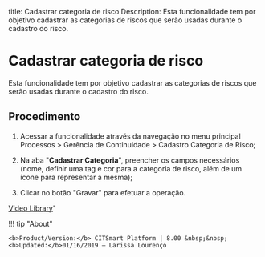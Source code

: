 title: Cadastrar categoria de risco
Description: Esta funcionalidade tem por objetivo cadastrar as categorias de riscos que serão usadas durante o cadastro do risco.
# Cadastrar categoria de risco

Esta funcionalidade tem por objetivo cadastrar as categorias de riscos que serão usadas durante o cadastro do risco.

Procedimento
------------

1.  Acessar a funcionalidade através da navegação no menu principal Processos \>
    Gerência de Continuidade \> Cadastro Categoria de Risco;

2.  Na aba "**Cadastrar Categoria**", preencher os campos necessários (nome,
    definir uma tag e cor para a categoria de risco, além de um ícone para
    representar a mesma);

3.  Clicar no botão "Gravar" para efetuar a operação.

<i class='fa fa-youtube-play  fa-2x' style='color:#97ce17;vertical-align: middle;'> </i> [Video Library](https://www.youtube.com/playlist?list=PLB5qK2uzf2RPHLLyCQ9CqOeIt08azAa6k)'

!!! tip "About"

    <b>Product/Version:</b> CITSmart Platform | 8.00 &nbsp;&nbsp;
    <b>Updated:</b>01/16/2019 – Larissa Lourenço
